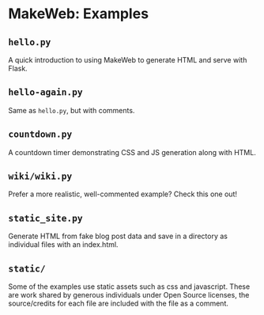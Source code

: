 # MakeWeb: Examples

## `hello.py`

A quick introduction to using MakeWeb to generate HTML and serve with Flask.

## `hello-again.py`

Same as `hello.py`, but with comments.

## `countdown.py`

A countdown timer demonstrating CSS and JS generation along with HTML.

## `wiki/wiki.py`

Prefer a more realistic, well-commented example? Check this one out!

## `static_site.py`

Generate HTML from fake blog post data and save in a directory as individual files with an index.html.

## `static/`

Some of the examples use static assets such as css and javascript.
These are work shared by generous individuals
under Open Source licenses, the source/credits for each file
are included with the file as a comment.
